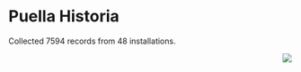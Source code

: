 # Puella Historia

Collected 7594 records from 48 installations.

<p align="right"><img src="https://xn--80aalyho.xn--p1ai/magireco/NAgitan/img/kagome.png" /></p>
